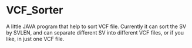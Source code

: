 # VCF_Sorter
A little JAVA program that help to sort VCF file. Currently it can sort the SV by SVLEN, and can separate different SV into different VCF files, 
or if you like, in just one VCF file.

